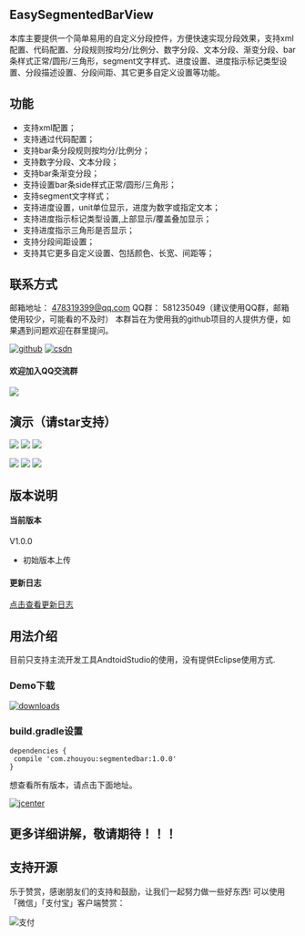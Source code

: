 ## EasySegmentedBarView

本库主要提供一个简单易用的自定义分段控件，方便快速实现分段效果，支持xml配置、代码配置、分段规则按均分/比例分、数字分段、文本分段、渐变分段、bar条样式正常/圆形/三角形，segment文字样式、进度设置、进度指示标记类型设置、分段描述设置、分段间距、其它更多自定义设置等功能。

## 功能
- 支持xml配置；
- 支持通过代码配置；
- 支持bar条分段规则按均分/比例分；
- 支持数字分段、文本分段；
- 支持bar条渐变分段；
- 支持设置bar条side样式正常/圆形/三角形；
- 支持segment文字样式；
- 支持进度设置，unit单位显示，进度为数字或指定文本；
- 支持进度指示标记类型设置,上部显示/覆盖叠加显示；
- 支持进度指示三角形是否显示；
- 支持分段间距设置；
- 支持其它更多自定义设置、包括颜色、长宽、间距等；

## 联系方式
邮箱地址： 478319399@qq.com
QQ群： 581235049（建议使用QQ群，邮箱使用较少，可能看的不及时）
本群旨在为使用我的github项目的人提供方便，如果遇到问题欢迎在群里提问。

[![github](https://img.shields.io/badge/GitHub-zhou--you-green.svg)](https://github.com/zhou-you)   [![csdn](https://img.shields.io/badge/CSDN-zhouy478319399-green.svg)](http://blog.csdn.net/zhouy478319399)

#### 欢迎加入QQ交流群
![](http://img.blog.csdn.net/20170601165330238)
## 演示（请star支持）
![](http://img.blog.csdn.net/20170901150322496) ![](http://img.blog.csdn.net/20170901150342851) ![](http://img.blog.csdn.net/20170901150354651)

![](http://img.blog.csdn.net/20170901150411893) ![](http://img.blog.csdn.net/20170901150421896) ![](http://img.blog.csdn.net/20170901150433725)

## 版本说明
#### 当前版本

V1.0.0

- 初始版本上传

#### 更新日志
[点击查看更新日志](https://github.com/zhou-you/EasySegmentedBarView/blob/master/update.md)
## 用法介绍
目前只支持主流开发工具AndtoidStudio的使用，没有提供Eclipse使用方式.
### Demo下载 
[![downloads](https://img.shields.io/badge/downloads-460k-blue.svg)](https://github.com/zhouyou/EasySegmentedBarView/blob/master/segmentedbar_demo.apk?raw=true)

### build.gradle设置
```
dependencies {
 compile 'com.zhouyou:segmentedbar:1.0.0'
}
```
想查看所有版本，请点击下面地址。

[![jcenter](https://img.shields.io/badge/Jcenter-Latest%20Release-orange.svg)](https://jcenter.bintray.com/com/zhouyou/segmentedbar/)
## 更多详细讲解，敬请期待！！！
## 支持开源
乐于赞赏，感谢朋友们的支持和鼓励，让我们一起努力做一些好东西! 
可以使用「微信」「支付宝」客户端赞赏：

![支付](http://img.blog.csdn.net/20170712204443185)
